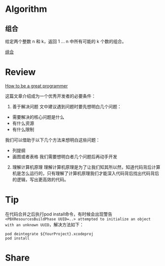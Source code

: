 # Algorithm

## 组合

给定两个整数 n 和 k，返回 1 ... n 中所有可能的 k 个数的组合。

[组合](https://github.com/lordlamb/leetcode/tree/master/combine)

# Review

[How to be a great programmer](https://medium.freecodecamp.org/how-to-be-a-great-programmer-34939494996d)

这篇文章介绍成为一个优秀开发者的必要条件：

1. 善于解决问题
文中建议遇到问题时要先想明白几个问题：
- 需要解决的核心问题是什么
- 有什么资源
- 有什么限制

我们可以借助于以下几个方法来想明白这些问题：
- 列提纲
- 画图或者表格
我们需要想明白者几个问题后再动手开发

2. 理解计算机原理
理解计算机原理是为了让我们知其所以然，知道代码背后计算机是怎么运行的，只有理解了计算机原理我们才能深入代码背后找出代码背后的逻辑，写出更高效的代码。

# Tip

在代码合并之后执行pod install命令，有时候会出现警告`<PBXResourcesBuildPhase UUID=..> attempted to initialize an object with an unknown UUID`，解决方法如下：
```
pod deintegrate ${YourProject}.xcodeproj
pod install
```

# Share


